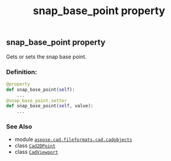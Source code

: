 ﻿---
title: snap_base_point property
second_title: Aspose.CAD for Python via .NET API References
description: 
type: docs
weight: 700
url: /python-net/aspose.cad.fileformats.cad.cadobjects/cadviewport/snap_base_point/
is_root: false
---

## snap_base_point property


Gets or sets the snap base point.
### Definition:
```python
@property
def snap_base_point(self):
    ...
@snap_base_point.setter
def snap_base_point(self, value):
    ...
```

### See Also
* module [`aspose.cad.fileformats.cad.cadobjects`](../../)
* class [`Cad2DPoint`](/cad/python-net/aspose.cad.fileformats.cad.cadobjects/cad2dpoint)
* class [`CadViewport`](/cad/python-net/aspose.cad.fileformats.cad.cadobjects/cadviewport)
